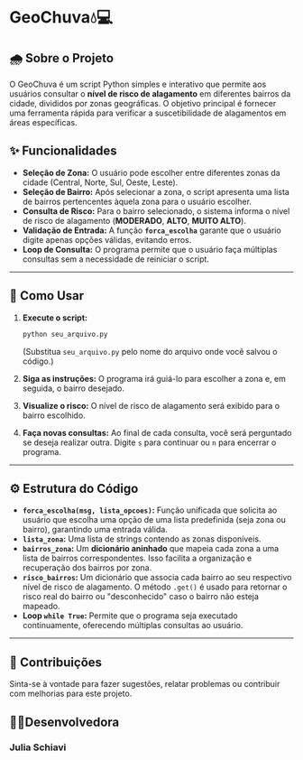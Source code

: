 # GeoChuva💧💻

## 🌧️ Sobre o Projeto

O GeoChuva é um script Python simples e interativo que permite aos usuários consultar o **nível de risco de alagamento** em diferentes bairros da cidade, divididos por zonas geográficas. O objetivo principal é fornecer uma ferramenta rápida para verificar a suscetibilidade de alagamentos em áreas específicas.

## ✨ Funcionalidades

* **Seleção de Zona:** O usuário pode escolher entre diferentes zonas da cidade (Central, Norte, Sul, Oeste, Leste).
* **Seleção de Bairro:** Após selecionar a zona, o script apresenta uma lista de bairros pertencentes àquela zona para o usuário escolher.
* **Consulta de Risco:** Para o bairro selecionado, o sistema informa o nível de risco de alagamento (**MODERADO**, **ALTO**, **MUITO ALTO**).
* **Validação de Entrada:** A função **`forca_escolha`** garante que o usuário digite apenas opções válidas, evitando erros.
* **Loop de Consulta:** O programa permite que o usuário faça múltiplas consultas sem a necessidade de reiniciar o script.

---

## 🚀 Como Usar

1.  **Execute o script:**
    ```bash
    python seu_arquivo.py
    ```
    (Substitua `seu_arquivo.py` pelo nome do arquivo onde você salvou o código.)

2.  **Siga as instruções:** O programa irá guiá-lo para escolher a zona e, em seguida, o bairro desejado.

3.  **Visualize o risco:** O nível de risco de alagamento será exibido para o bairro escolhido.

4.  **Faça novas consultas:** Ao final de cada consulta, você será perguntado se deseja realizar outra. Digite `s` para continuar ou `n` para encerrar o programa.

---

## ⚙️ Estrutura do Código

* **`forca_escolha(msg, lista_opcoes)`:** Função unificada que solicita ao usuário que escolha uma opção de uma lista predefinida (seja zona ou bairro), garantindo uma entrada válida.
* **`lista_zona`:** Uma lista de strings contendo as zonas disponíveis.
* **`bairros_zona`:** Um **dicionário aninhado** que mapeia cada zona a uma lista de bairros correspondentes. Isso facilita a organização e recuperação dos bairros por zona.
* **`risco_bairros`:** Um dicionário que associa cada bairro ao seu respectivo nível de risco de alagamento. O método `.get()` é usado para retornar o risco real do bairro ou "desconhecido" caso o bairro não esteja mapeado.
* **Loop `while True`:** Permite que o programa seja executado continuamente, oferecendo múltiplas consultas ao usuário.

---

## 🤝 Contribuições

Sinta-se à vontade para fazer sugestões, relatar problemas ou contribuir com melhorias para este projeto.

## 👩‍💻Desenvolvedora
### Julia Schiavi